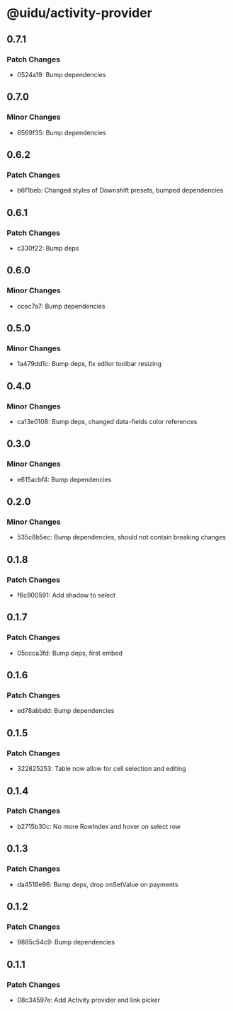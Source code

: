 # @uidu/activity-provider

## 0.7.1

### Patch Changes

- 0524a19: Bump dependencies

## 0.7.0

### Minor Changes

- 6569f35: Bump dependencies

## 0.6.2

### Patch Changes

- b6f1beb: Changed styles of Downshift presets, bumped dependencies

## 0.6.1

### Patch Changes

- c330f22: Bump deps

## 0.6.0

### Minor Changes

- ccec7a7: Bump dependencies

## 0.5.0

### Minor Changes

- 1a479dd1c: Bump deps, fix editor toolbar resizing

## 0.4.0

### Minor Changes

- ca13e0108: Bump deps, changed data-fields color references

## 0.3.0

### Minor Changes

- e615acbf4: Bump dependencies

## 0.2.0

### Minor Changes

- 535c8b5ec: Bump dependencies, should not contain breaking changes

## 0.1.8

### Patch Changes

- f6c900591: Add shadow to select

## 0.1.7

### Patch Changes

- 05ccca3fd: Bump deps, first embed

## 0.1.6

### Patch Changes

- ed78abbdd: Bump dependencies

## 0.1.5

### Patch Changes

- 322825253: Table now allow for cell selection and editing

## 0.1.4

### Patch Changes

- b2715b30c: No more RowIndex and hover on select row

## 0.1.3

### Patch Changes

- da4516e96: Bump deps, drop onSetValue on payments

## 0.1.2

### Patch Changes

- 9885c54c9: Bump dependencies

## 0.1.1

### Patch Changes

- 08c34597e: Add Activity provider and link picker
